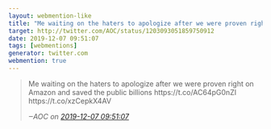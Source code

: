 ```yaml
---
layout: webmention-like
title: "Me waiting on the haters to apologize after we were proven right on Amazon and saved the public billions https://t.co/AC64pG0nZI https://t.co/xzCepkX4AV"
target: http://twitter.com/AOC/status/1203093051859750912
date: 2019-12-07 09:51:07
tags: [webmentions]
generator: twitter.com
webmention: true
---
```




<blockquote class="external-citation">
  <p>
    Me waiting on the haters to apologize after we were proven right on Amazon and saved the public billions https://t.co/AC64pG0nZI https://t.co/xzCepkX4AV
  </p>
  <cite>‒<span class="p-author p-name">AOC</span>
    on
    <a href="http://twitter.com/AOC/status/1203093051859750912" rel="external nofollow" target="_blank">2019-12-07 09:51:07</a>
  </cite>
</blockquote>



